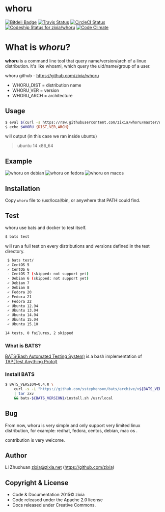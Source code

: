 # whoru
[ ![Bitdeli Badge](https://d2weczhvl823v0.cloudfront.net/zixia/whoru/trend.png)](https://bitdeli.com/free "Bitdeli Badge")
[ ![Travis Status](https://travis-ci.org/zixia/whoru.svg)](https://travis-ci.org/zixia/whoru)
[ ![CircleCI Status](https://circleci.com/gh/zixia/whoru.svg?&style=shield&circle-token=2cd2ae335cca6a4caf6237df8bb5753380065689)](https://circleci.com/gh/zixia/whoru)
[ ![Codeship Status for zixia/whoru](https://codeship.com/projects/686a3af0-4b10-0133-532e-7236a2d50232/status?branch=master)](https://codeship.com/projects/106106)
[![Code Climate](https://codeclimate.com/github/zixia/whoru/badges/gpa.svg)](https://codeclimate.com/github/zixia/whoru)

# What is _whoru_?
**whoru** is a command line tool that query name/version/arch of a linux distribution. it's like whoami, which query the uid/name/group of a user.

whoru github - https://github.com/zixia/whoru

 - WHORU\_DIST   = distribution name
 - WHORU\_VER    = version
 - WHORU\_ARCH   = architecture

## Usage

```bash
$ eval $(curl -s https://raw.githubusercontent.com/zixia/whoru/master/whoru | bash -)
$ echo $WHORU_{DIST,VER,ARCH}
```
will output (in this case we ran inside ubuntu)

 > ubuntu 14 x86_64

## Example

![whoru on debian](https://raw.githubusercontent.com/zixia/whoru/master/whoru-debian.png)
![whoru on fedora](https://raw.githubusercontent.com/zixia/whoru/master/whoru-fedora.png)
![whoru on macos](https://raw.githubusercontent.com/zixia/whoru/master/whoru-mac_os.png)
 
## Installation

Copy `whoru` file to /usr/local/bin, or anywhere that PATH could find.

## Test

whoru use bats and docker to test itself.

```bash
$ bats test
```
will run a full test on every distributions and versions defined in the test directory.

```bash
 $ bats test/
 ✓ CentOS 5
 ✓ CentOS 6
 - CentOS 7 (skipped: not support yet)
 - Debian 6 (skipped: not support yet)
 ✓ Debian 7
 ✓ Debian 8
 ✓ Fedora 20
 ✓ Fedora 21
 ✓ Fedora 22
 ✓ Ubuntu 12.04
 ✓ Ubuntu 13.04
 ✓ Ubuntu 14.04
 ✓ Ubuntu 15.04
 ✓ Ubuntu 15.10

14 tests, 0 failures, 2 skipped
```

### What is BATS?
[BATS(Bash Automated Testing System)](https://github.com/sstephenson/bats) is a bash implementation of [TAP(Test Anything Protol)]( http://testanything.org)

### Install BATS
```bash
$ BATS_VERSION=0.4.0 \
    curl -s -L "https://github.com/sstephenson/bats/archive/v${BATS_VERSION}.tar.gz" 
    | tar zxv 
    && bats-${BATS_VERSION}/install.sh /usr/local
```
## Bug

From now, whoru is very simple and only support very limited linux distribution, for example: redhat, fedora, centos, debian, mac os . 

contribution is very welcome.

## Author
LI Zhuohuan <zixia@zixia.net> (https://github.com/zixia)

## Copyright & License
 - Code & Documentation 2015© zixia
 - Code released under the Apache 2.0 license
 - Docs released under Creative Commons.

